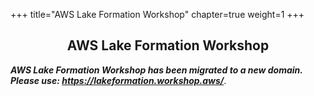 +++
title="AWS Lake Formation Workshop"
chapter=true
weight=1
+++

<center><h2> AWS Lake Formation Workshop </h2></center>

<b><i>AWS Lake Formation Workshop has been migrated to a new domain. Please use: <a href="https://lakeformation
.workshop.aws/">https://lakeformation.workshop.aws/</a></b></i>.